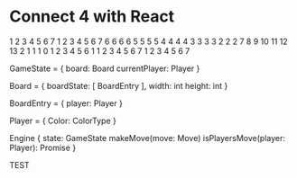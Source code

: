 # Connect 4 with React


 1 2 3 4 5 6 7      1  2  3  4  5  6  7 
6             6   6                     6
5             5   5                     5
4             4   4                     4
3             3   3                     3
2             2   2 7  8  9 10 11 12 13 2
1             1   1 0  1  2  3  4  5  6 1
 1 2 3 4 5 6 7      1  2  3  4  5  6  7 



GameState = {
  board: Board
  currentPlayer: Player
}

Board = {
  boardState: [ BoardEntry ],
  width: int
  height: int
}

BoardEntry = {
  player: Player
}

Player = {
  Color: ColorType
}



Engine {
  state: GameState
  makeMove(move: Move)
  isPlayersMove(player: Player): Promise<bool>
}



TEST